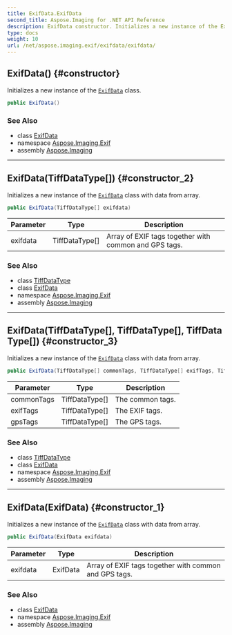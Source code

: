 ```yaml
---
title: ExifData.ExifData
second_title: Aspose.Imaging for .NET API Reference
description: ExifData constructor. Initializes a new instance of the ExifData class
type: docs
weight: 10
url: /net/aspose.imaging.exif/exifdata/exifdata/
---
```

## ExifData() {#constructor}

Initializes a new instance of the [`ExifData`](../) class.

```csharp
public ExifData()
```

### See Also

* class [ExifData](../)
* namespace [Aspose.Imaging.Exif](../../exifdata/)
* assembly [Aspose.Imaging](../../../)

---

## ExifData(TiffDataType[]) {#constructor_2}

Initializes a new instance of the [`ExifData`](../) class with data from array.

```csharp
public ExifData(TiffDataType[] exifdata)
```

| Parameter | Type | Description |
| --- | --- | --- |
| exifdata | TiffDataType[] | Array of EXIF tags together with common and GPS tags. |

### See Also

* class [TiffDataType](../../../aspose.imaging.fileformats.tiff/tiffdatatype/)
* class [ExifData](../)
* namespace [Aspose.Imaging.Exif](../../exifdata/)
* assembly [Aspose.Imaging](../../../)

---

## ExifData(TiffDataType[], TiffDataType[], TiffDataType[]) {#constructor_3}

Initializes a new instance of the [`ExifData`](../) class with data from array.

```csharp
public ExifData(TiffDataType[] commonTags, TiffDataType[] exifTags, TiffDataType[] gpsTags)
```

| Parameter | Type | Description |
| --- | --- | --- |
| commonTags | TiffDataType[] | The common tags. |
| exifTags | TiffDataType[] | The EXIF tags. |
| gpsTags | TiffDataType[] | The GPS tags. |

### See Also

* class [TiffDataType](../../../aspose.imaging.fileformats.tiff/tiffdatatype/)
* class [ExifData](../)
* namespace [Aspose.Imaging.Exif](../../exifdata/)
* assembly [Aspose.Imaging](../../../)

---

## ExifData(ExifData) {#constructor_1}

Initializes a new instance of the [`ExifData`](../) class with data from array.

```csharp
public ExifData(ExifData exifdata)
```

| Parameter | Type | Description |
| --- | --- | --- |
| exifdata | ExifData | Array of EXIF tags together with common and GPS tags. |

### See Also

* class [ExifData](../)
* namespace [Aspose.Imaging.Exif](../../exifdata/)
* assembly [Aspose.Imaging](../../../)


